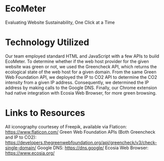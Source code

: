 # EcoMeter
Evaluating Website Sustainability, One Click at a Time
# Technology Utilized
Our team employed standard HTML and JavaScript with a few APIs to build EcoMeter. To determine whether if the web host provider for the given website was green or not, we used the Greencheck API, which returns the ecological state of the web host for a given domain. From the same Green Web Foundation API, we deployed the IP to CO2 API to determine the CO2 intensity from a given IP address. Consequently, we determined the IP address by making calls to the Google DNS. Finally, our Chrome extension had native integration with Ecosia Web Browser, for more green browsing. 

# Links to Resources
All iconography courtesey of Freepik, available via Flaticon: https://www.flaticon.com/
Green Web Foundation APIs (Both Greencheck and IP to CO2): https://developers.thegreenwebfoundation.org/api/greencheck/v3/check-single-domain/
Google DNS: https://dns.google/
Ecosia Web Browser: https://www.ecosia.org/

